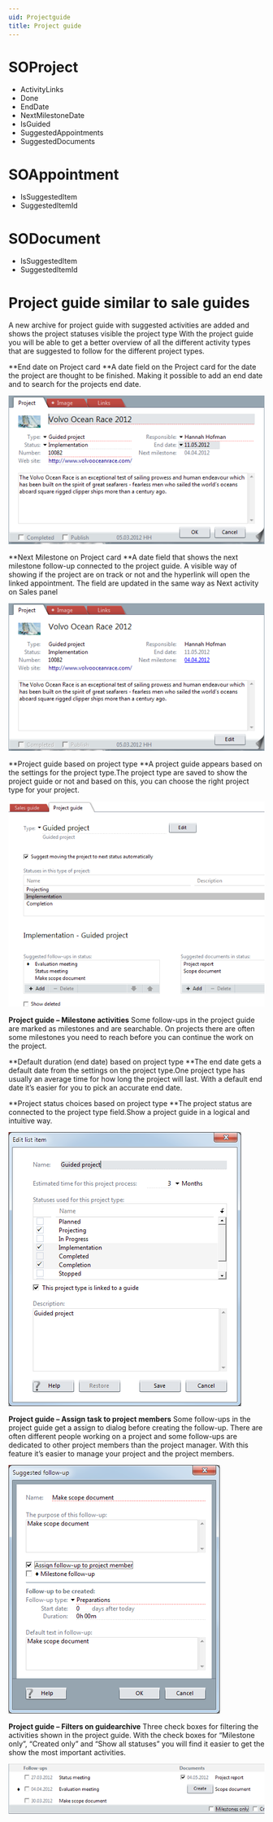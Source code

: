 ```yaml
---
uid: Projectguide
title: Project guide
---
```


SOProject
=========

-   ActivityLinks
-   Done
-   EndDate
-   NextMilestoneDate
-   IsGuided
-   SuggestedAppointments
-   SuggestedDocuments

SOAppointment
=============

-   IsSuggestedItem
-   SuggestedItemId

SODocument
==========

-   IsSuggestedItem
-   SuggestedItemId

Project guide similar to sale guides
====================================

A new archive for project guide with suggested activities are added and shows the project statuses visible the project type With the project guide you will be able to get a better overview of all the different activity types that are suggested to follow for the different project types.

**End date on Project card
**A date field on the Project card for the date the project are thought to be finished. Making it possible to add an end date and to search for the projects end date.

![](../../images/ProjectGuideEnddate.png)

**Next Milestone on Project card
**A date field that shows the next milestone follow-up connected to the project guide. A visible way of showing if the project are on track or not and the hyperlink will
open the linked appointment. The field are updated in the same way as Next activity on Sales panel

![](../../images/ProjectGuideMilestone.png)

**Project guide based on project type
**A project guide appears based on the settings for the project type.The project type are saved to show the project guide or not and based on this, you can choose the right project type for your project.

![](../../images/ProjectGuide.png)

**Project guide – Milestone activities**
Some follow-ups in the project guide are marked as milestones and are searchable. On projects there are often some milestones you need to reach before you can continue the work on the project.

**Default duration (end date) based on project type
**The end date gets a default date from the settings on the project type.One project type has usually an average time for how long the project will last.
With a default end date it’s easier for you to pick an accurate end date.

**Project status choices based on project type
**The project status are connected to the project type field.Show a project guide in a logical and intuitive way.

![](../../images/ProjectGuideStatus.png)

**Project guide – Assign task to project members**
Some follow-ups in the project guide get a assign to dialog before creating the follow-up. There are often different people working on a project and some follow-ups are dedicated to other project members than the project manager. With this feature it’s easier to manage your project and the project members.

![](../../images/ProjectGuideAssign.png)

**Project guide – Filters on guidearchive**
Three check boxes for filtering the activities shown in the project guide. With the check boxes for “Milestone only”, “Created only” and “Show all statuses” you will find it easier to get the show the most important activities.

![](../../images/ProjectGuideFilters.png)
